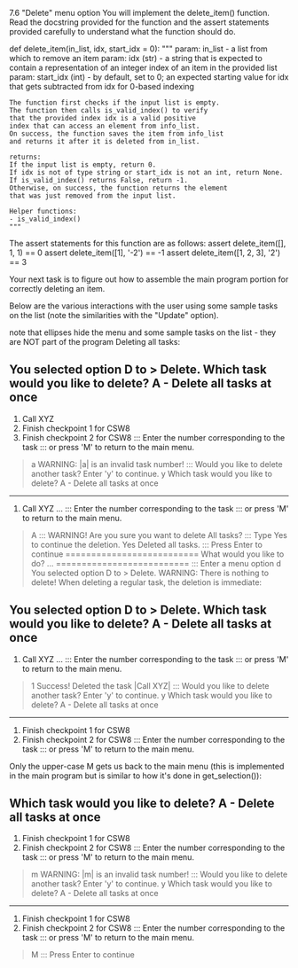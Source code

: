 7.6 "Delete" menu option
You will implement the delete_item() function. Read the docstring provided for the function and the assert statements provided carefully to understand what the function should do.

def delete_item(in_list, idx, start_idx = 0):
    """
    param: in_list - a list from which to remove an item
    param: idx (str) - a string that is expected to
            contain a representation of an integer index
            of an item in the provided list
    param: start_idx (int) - by default, set to 0;
            an expected starting value for idx that
            gets subtracted from idx for 0-based indexing

    The function first checks if the input list is empty.
    The function then calls is_valid_index() to verify
    that the provided index idx is a valid positive
    index that can access an element from info_list.
    On success, the function saves the item from info_list
    and returns it after it is deleted from in_list.

    returns:
    If the input list is empty, return 0.
    If idx is not of type string or start_idx is not an int, return None.
    If is_valid_index() returns False, return -1.
    Otherwise, on success, the function returns the element
    that was just removed from the input list.

    Helper functions:
    - is_valid_index()
    """

The assert statements for this function are as follows:
assert delete_item([], 1, 1) == 0
assert delete_item([1], '-2') == -1
assert delete_item([1, 2, 3], '2') == 3

Your next task is to figure out how to assemble the main program portion for correctly deleting an item.

Below are the various interactions with the user using some sample tasks on the list (note the similarities with the "Update" option).

note that ellipses hide the menu and some sample tasks on the list - they are NOT part of the program
Deleting all tasks:

You selected option D to > Delete.
Which task would you like to delete?
A - Delete all tasks at once
------------------------------------------
1. Call XYZ
2. Finish checkpoint 1 for CSW8
3. Finish checkpoint 2 for CSW8
::: Enter the number corresponding to the task
::: or press 'M' to return to the main menu.
> a
WARNING: |a| is an invalid task number!
::: Would you like to delete another task? Enter 'y' to continue.
> y
Which task would you like to delete?
A - Delete all tasks at once
------------------------------------------
1. Call XYZ
...
::: Enter the number corresponding to the task
::: or press 'M' to return to the main menu.
> A
::: WARNING! Are you sure you want to delete All tasks?
::: Type Yes to continue the deletion.
> Yes
Deleted all tasks.
::: Press Enter to continue
==========================
What would you like to do?
...
==========================
::: Enter a menu option
> d
You selected option D to > Delete.
WARNING: There is nothing to delete!
When deleting a regular task, the deletion is immediate:

You selected option D to > Delete.
Which task would you like to delete?
A - Delete all tasks at once
------------------------------------------
1. Call XYZ
...
::: Enter the number corresponding to the task
::: or press 'M' to return to the main menu.
> 1
Success!
Deleted the task |Call XYZ|
::: Would you like to delete another task? Enter 'y' to continue.
> y
Which task would you like to delete?
A - Delete all tasks at once
------------------------------------------
1. Finish checkpoint 1 for CSW8
2. Finish checkpoint 2 for CSW8
::: Enter the number corresponding to the task
::: or press 'M' to return to the main menu.
>
Only the upper-case M gets us back to the main menu (this is implemented in the main program but is similar to how it's done in get_selection()):

Which task would you like to delete?
A - Delete all tasks at once
------------------------------------------
1. Finish checkpoint 1 for CSW8
2. Finish checkpoint 2 for CSW8
::: Enter the number corresponding to the task
::: or press 'M' to return to the main menu.
> m
WARNING: |m| is an invalid task number!
::: Would you like to delete another task? Enter 'y' to continue.
> y
Which task would you like to delete?
A - Delete all tasks at once
------------------------------------------
1. Finish checkpoint 1 for CSW8
2. Finish checkpoint 2 for CSW8
::: Enter the number corresponding to the task
::: or press 'M' to return to the main menu.
> M
::: Press Enter to continue